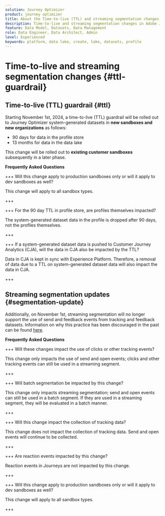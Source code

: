 ```yaml
---
solution: Journey Optimizer
product: journey optimizer
title: About the Time-to-live (TTL) and streaming segmentation changes
description: Time-to-live and streaming segmentation changes in Adobe Journey Optimizer
feature: Data Model, Datasets, Data Management
role: Data Engineer, Data Architect, Admin
level: Experienced
keywords: platform, data lake, create, lake, datasets, profile
---
```


# Time-to-live and streaming segmentation changes {#ttl-guardrail}

## Time-to-live (TTL) guardrail {#ttl}

Starting November 1st, 2024, a time-to-live (TTL) guardrail will be rolled out to Journey Optimizer system-generated datasets in **new sandboxes and new organizations** as follows:

* 90 days for data in the profile store
* 13 months for data in the data lake

This change will be rolled out to **existing customer sandboxes** subsequently in a later phase.
 
**Frequently Asked Questions**

+++ Will this change apply to production sandboxes only or will it apply to dev sandboxes as well?

This change will apply to all sandbox types.

+++


+++ For the 90 day TTL in profile store, are profiles themselves impacted?

The system-generated dataset data in the profile is dropped after 90 days, not the profiles themselves.

+++

+++ If a system-generated dataset data is pushed to Customer Journey Analytics (CJA), will the data in CJA also be impacted by the TTL?

Data in CJA is kept in sync with Experience Platform. Therefore, a removal of data due to a TTL on system-generated dataset data will also impact the data in CJA.

+++
 
## Streaming segmentation updates {#segmentation-update}

Additionally, on November 1st, streaming segmentation will no longer support the use of send and feedback events from tracking and feedback datasets.  Information on why this practice has been discouraged in the past can be found [here](../audience/about-audiences.md#streaming-segmentation-events-guardrails).


**Frequently Asked Questions**

+++ Will these changes impact the use of clicks or other tracking events?

This change only impacts the use of send and open events; clicks and other tracking events can still be used in a streaming segment.

+++

+++ Will batch segmentation be impacted by this change?

This change only impacts streaming segmentation; send and open events can still be used in a batch segment. If they are used in a streaming segment, they will be evaluated in a batch manner.

+++

+++ Will this change impact the collection of tracking data?

This change does not impact the collection of tracking data. Send and open events will continue to be collected.

+++


+++ Are reaction events impacted by this change?

Reaction events in Journeys are not impacted by this change.

+++


+++ Will this change apply to production sandboxes only or will it apply to dev sandboxes as well?

This change will apply to all sandbox types.

+++ 